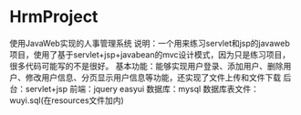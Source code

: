 # HrmProject
使用JavaWeb实现的人事管理系统
说明：一个用来练习servlet和jsp的javaweb项目，使用了基于servlet+jsp+javabean的mvc设计模式，因为只是练习项目，很多代码可能写的不是很好。
基本功能：能够实现用户登录、添加用户、删除用户、修改用户信息、分页显示用户信息等功能，还实现了文件上传和文件下载
后台：servlet+jsp
前端：jquery easyui
数据库：mysql
数据库表文件：wuyi.sql(在resources文件加内)
